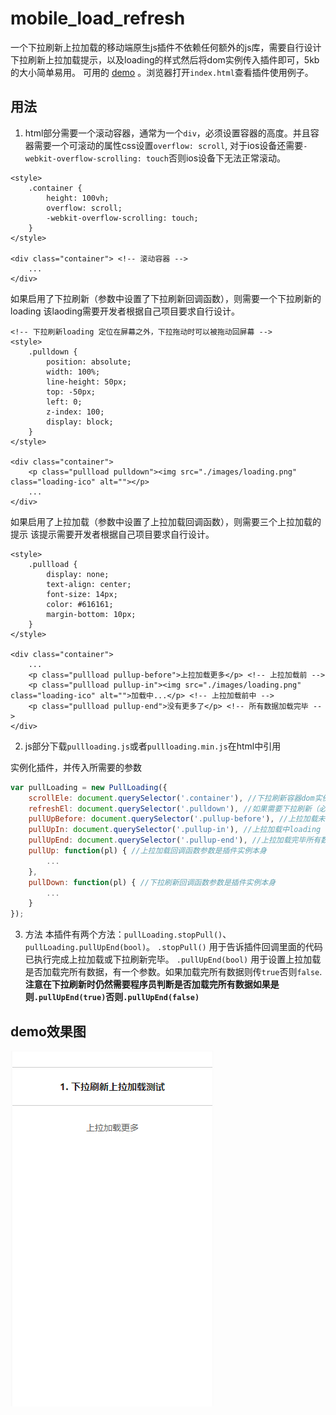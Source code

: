 # mobile_load_refresh
一个下拉刷新上拉加载的移动端原生js插件不依赖任何额外的js库，需要自行设计下拉刷新上拉加载提示，以及loading的样式然后将dom实例传入插件即可，5kb的大小简单易用。
可用的 [demo](https://github.com/yl1033669613/mobile_load_refresh/tree/master/dist) 。浏览器打开`index.html`查看插件使用例子。

## 用法
1. html部分需要一个滚动容器，通常为一个`div`，必须设置容器的高度。并且容器需要一个可滚动的属性css设置`overflow: scroll`, 对于ios设备还需要`-webkit-overflow-scrolling: touch`否则ios设备下无法正常滚动。

```
<style>
	.container {
        height: 100vh;
        overflow: scroll;
        -webkit-overflow-scrolling: touch;
    }
</style>

<div class="container"> <!-- 滚动容器 -->
	...
</div>
```
如果启用了下拉刷新（参数中设置了下拉刷新回调函数），则需要一个下拉刷新的loading 该laoding需要开发者根据自己项目要求自行设计。

```
<!-- 下拉刷新loading 定位在屏幕之外，下拉拖动时可以被拖动回屏幕 -->
<style>
	.pulldown {
        position: absolute;
        width: 100%;
        line-height: 50px;
        top: -50px;
        left: 0;
        z-index: 100;
        display: block;
    }
</style>

<div class="container">
	<p class="pullload pulldown"><img src="./images/loading.png" class="loading-ico" alt=""></p>
	...
</div>
```
如果启用了上拉加载（参数中设置了上拉加载回调函数），则需要三个上拉加载的提示 该提示需要开发者根据自己项目要求自行设计。

```
<style>
	.pullload {
        display: none;
        text-align: center;
        font-size: 14px;
        color: #616161;
        margin-bottom: 10px;
    }
</style>

<div class="container">
	...
	<p class="pullload pullup-before">上拉加载更多</p> <!-- 上拉加载前 -->
	<p class="pullload pullup-in"><img src="./images/loading.png" class="loading-ico" alt="">加载中...</p> <!-- 上拉加载前中 -->
	<p class="pullload pullup-end">没有更多了</p> <!-- 所有数据加载完毕 -->
</div>
```

2. js部分下载`pullloading.js`或者`pullloading.min.js`在html中引用

> <script src="your path/pullloading.min.js"></script>

实例化插件，并传入所需要的参数

```javascript
var pullLoading = new PullLoading({
	scrollEle: document.querySelector('.container'), //下拉刷新容器dom实例
	refreshEl: document.querySelector('.pulldown'), //如果需要下拉刷新（必选）下拉刷新loading实例
	pullUpBefore: document.querySelector('.pullup-before'), //上拉加载未开始前的提示dom 需要自定义样式
    pullUpIn: document.querySelector('.pullup-in'), //上拉加载中loading 提示dom实例 需要自定义样式
    pullUpEnd: document.querySelector('.pullup-end'), //上拉加载完毕所有数据显示的提示dom实例 需要自定义样式
    pullUp: function(pl) { //上拉加载回调函数参数是插件实例本身
    	...
    },
    pullDown: function(pl) { //下拉刷新回调函数参数是插件实例本身
        ...
    }
});

```
3. 方法
本插件有两个方法：`pullLoading.stopPull()`、 `pullLoading.pullUpEnd(bool)`。
`.stopPull()` 用于告诉插件回调里面的代码已执行完成上拉加载或下拉刷新完毕。
`.pullUpEnd(bool)` 用于设置上拉加载是否加载完所有数据，有一个参数。如果加载完所有数据则传`true`否则`false`. 
**注意在下拉刷新时仍然需要程序员判断是否加载完所有数据如果是则`.pullUpEnd(true)`否则`.pullUpEnd(false)`**

## demo效果图
![图片名称](https://github.com/yl1033669613/mobile_load_refresh/blob/master/demoGif.gif)
